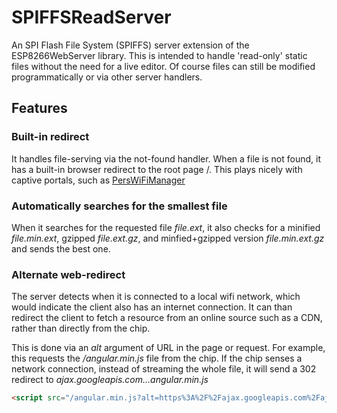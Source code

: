 # SPIFFSReadServer
An SPI Flash File System (SPIFFS) server extension of the ESP8266WebServer library. This is intended to handle 'read-only' static files without the need for a live editor. Of course files can still be modified programmatically or via other server handlers.

## Features
### Built-in redirect
It handles file-serving via the not-found handler. When a file is not found, it has a built-in browser redirect to the root page /. This plays nicely with captive portals, such as [PersWiFiManager](https://r-downing.github.io/PersWiFiManager/)

### Automatically searches for the smallest file
When it searches for the requested file *file.ext*, it also checks for a minified *file.min.ext*, gzipped *file.ext.gz*, and minfied+gzipped version *file.min.ext.gz* and sends the best one.

### Alternate web-redirect
The server detects when it is connected to a local wifi network, which would indicate the client also has an internet connection. It can than redirect the client to fetch a resource from an online source such as a CDN, rather than directly from the chip.

This is done via an *alt* argument of URL in the page or request. For example, this requests the */angular.min.js* file from the chip. If the chip senses a network connection, instead of streaming the whole file, it will send a 302 redirect to *ajax.googleapis.com...angular.min.js*

```html
<script src="/angular.min.js?alt=https%3A%2F%2Fajax.googleapis.com%2Fajax%2Flibs%2Fangularjs%2F1.6.6%2Fangular.min.js"></script>
```
